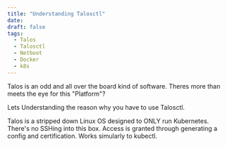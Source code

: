 ```yaml
---
title: "Understanding Talosctl"
date: 
draft: false
tags:
  - Talos
  - Talosctl
  - Netboot
  - Docker
  - k8s
---
```



Talos is an odd and all over the board kind of software. Theres more than meets the eye for this "Platform"?

Lets Understanding the reason why you have to use Talosctl.

Talos is a stripped down Linux OS designed to ONLY run Kubernetes. There's no SSHing into this box. Access is granted through generating a config and certification. Works simularly to kubectl. 

